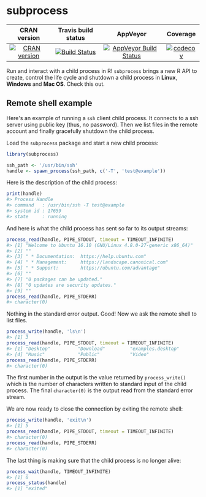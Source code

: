 subprocess
==========================

| CRAN version    | Travis build status   | AppVeyor | Coverage |
| :-------------: |:---------------------:|:--------:|:--------:|
| [![CRAN version](http://www.r-pkg.org/badges/version/subprocess)](https://cran.r-project.org/package=subprocess) | [![Build Status](https://travis-ci.org/lbartnik/subprocess.svg?branch=master)](https://travis-ci.org/lbartnik/subprocess) | [![AppVeyor Build Status](https://ci.appveyor.com/api/projects/status/github/lbartnik/subprocess?branch=master&svg=true)](https://ci.appveyor.com/project/lbartnik/subprocess) | [![codecov](https://codecov.io/gh/lbartnik/subprocess/branch/master/graph/badge.svg)](https://codecov.io/gh/lbartnik/subprocess)|



Run and interact with a child process in R! `subprocess` brings a new
R API to create, control the life cycle and shutdown a child process
in **Linux**, **Windows** and **Mac OS**. Check this out.


## Remote shell example

Here's an example of running a `ssh` client child process. It connects
to a ssh server using public key (thus, no password). Then we list files
in the remote account and finally gracefully shutdown the child process.

Load the `subprocess` package and start a new child process:

```r
library(subprocess)

ssh_path <- '/usr/bin/ssh'
handle <- spawn_process(ssh_path, c('-T', 'test@example'))
```

Here is the description of the child process:

```r
print(handle)
#> Process Handle
#> command   : /usr/bin/ssh -T test@example
#> system id : 17659
#> state     : running
```

And here is what the child process has sent so far to its output streams:

```r
process_read(handle, PIPE_STDOUT, timeout = TIMEOUT_INFINITE)
#> [1] "Welcome to Ubuntu 16.10 (GNU/Linux 4.8.0-27-generic x86_64)"
#> [2] ""                                                           
#> [3] " * Documentation:  https://help.ubuntu.com"                 
#> [4] " * Management:     https://landscape.canonical.com"         
#> [5] " * Support:        https://ubuntu.com/advantage"            
#> [6] ""                                                           
#> [7] "0 packages can be updated."                                 
#> [8] "0 updates are security updates."                            
#> [9] ""
process_read(handle, PIPE_STDERR)
#> character(0)
```

Nothing in the standard error output. Good! Now we ask the remote shell
to list files.

```r
process_write(handle, 'ls\n')
#> [1] 3
process_read(handle, PIPE_STDOUT, timeout = TIMEOUT_INFINITE)
#> [1] "Desktop"          "Download"         "examples.desktop"
#> [4] "Music"            "Public"           "Video"
process_read(handle, PIPE_STDERR)
#> character(0)
```

The first number in the output is the value returned by `process_write()`
which is the number of characters written to standard input of the
child process. The final `character(0)` is the output read from the
standard error stream.


We are now ready to close the connection by exiting the remote shell:

```r
process_write(handle, 'exit\n')
#> [1] 5
process_read(handle, PIPE_STDOUT, timeout = TIMEOUT_INFINITE)
#> character(0)
process_read(handle, PIPE_STDERR)
#> character(0)
```

The last thing is making sure that the child process is no longer alive:

```r
process_wait(handle, TIMEOUT_INFINITE)
#> [1] 0
process_status(handle)
#> [1] "exited"
```
